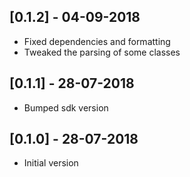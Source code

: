 ## [0.1.2] - 04-09-2018

- Fixed dependencies and formatting
- Tweaked the parsing of some classes

## [0.1.1] - 28-07-2018

- Bumped sdk version

## [0.1.0] - 28-07-2018

- Initial version
